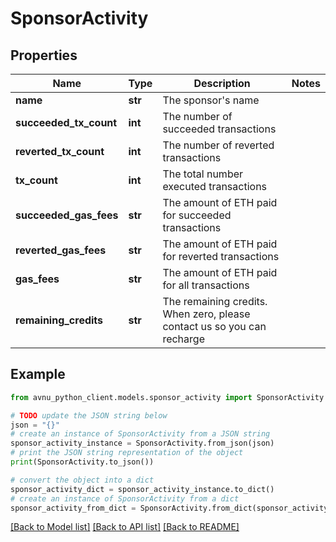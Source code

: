 # SponsorActivity


## Properties

Name | Type | Description | Notes
------------ | ------------- | ------------- | -------------
**name** | **str** | The sponsor&#39;s name | 
**succeeded_tx_count** | **int** | The number of succeeded transactions | 
**reverted_tx_count** | **int** | The number of reverted transactions | 
**tx_count** | **int** | The total number executed transactions | 
**succeeded_gas_fees** | **str** | The amount of ETH paid for succeeded transactions | 
**reverted_gas_fees** | **str** | The amount of ETH paid for reverted transactions | 
**gas_fees** | **str** | The amount of ETH paid for all transactions | 
**remaining_credits** | **str** | The remaining credits. When zero, please contact us so you can recharge | 

## Example

```python
from avnu_python_client.models.sponsor_activity import SponsorActivity

# TODO update the JSON string below
json = "{}"
# create an instance of SponsorActivity from a JSON string
sponsor_activity_instance = SponsorActivity.from_json(json)
# print the JSON string representation of the object
print(SponsorActivity.to_json())

# convert the object into a dict
sponsor_activity_dict = sponsor_activity_instance.to_dict()
# create an instance of SponsorActivity from a dict
sponsor_activity_from_dict = SponsorActivity.from_dict(sponsor_activity_dict)
```
[[Back to Model list]](../README.md#documentation-for-models) [[Back to API list]](../README.md#documentation-for-api-endpoints) [[Back to README]](../README.md)


